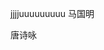 <!--
 * @Author: nanyang.yang
 * @Date: 2021-02-12 20:58:18
 * @LastEditors: nanyang.yang
 * @LastEditTime: 2021-02-13 10:04:28
 * @Descripttion: 
-->
jjjjuuuuuuuuu
马国明

唐诗咏